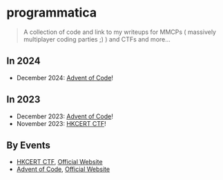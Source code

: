 # programmatica

> A collection of code and link to my writeups for MMCPs ( massively multiplayer coding parties ;) ) and CTFs and more...

## In 2024

- December 2024: [Advent of Code](/advent_of_code/2024/README.md)!

## In 2023

- December 2023: [Advent of Code](/advent_of_code/2023/README.md)!
- November 2023: [HKCERT CTF](/HKCERT_CTF/2023/README.md)!

## By Events

- [HKCERT CTF](/HKCERT_CTF/README.md), [Official Website](https://ctf.hkcert.org/index.html)
- [Advent of Code](/advent_of_code/README.md), [Official Website](https://adventofcode.com/) 

